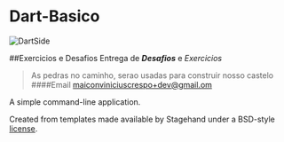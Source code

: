 # Dart-Basico

![DartSide](https://raw.githubusercontent.com/kevmoo/dart_side/master/Dash%20Dart%20PNG%20%20-%20white.png"Dart")

##Exercicios e Desafios
Entrega de **_Desafios_** e _Exercicios_

> As pedras no caminho, serao usadas para construir nosso castelo
> ####Email
> <maiconviniciuscrespo+dev@gmail.om>

A simple command-line application.

Created from templates made available by Stagehand under a BSD-style
[license](https://github.com/dart-lang/stagehand/blob/master/LICENSE).
